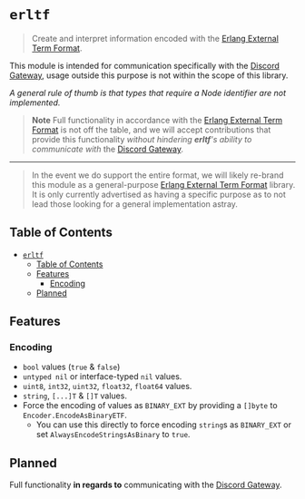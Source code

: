 # `erltf`

> Create and interpret information encoded with the [Erlang External Term Format][erlang-ext-tf].

This module is intended for communication specifically with the [Discord Gateway][discord-gateway],
usage outside this purpose is not within the scope of this library.

*A general rule of thumb is that types that require a Node identifier are not implemented.*

> **Note**
> Full functionality in accordance with the [Erlang External Term Format][erlang-ext-tf] is not off
> the table, and we will accept contributions that provide this functionality *without hindering
> **erltf**'s ability to communicate with* the [Discord Gateway][discord-gateway].

---

> In the event we do support the entire format, we will likely re-brand this module as a
> general-purpose [Erlang External Term Format][erlang-ext-tf] library. It is only currently
> advertised as having a specific purpose as to not lead those looking for a general implementation
> astray.

[erlang-ext-tf]: https://www.erlang.org/doc/apps/erts/erl_ext_dist.html
[discord-gateway]: https://discord.com/developers/docs/topics/gateway#gateway

## Table of Contents

- [`erltf`](#erltf)
  - [Table of Contents](#table-of-contents)
  - [Features](#features)
    - [Encoding](#encoding)
  - [Planned](#planned)

## Features

### Encoding

- `bool` values (`true` & `false`)
- `untyped nil` or interface-typed `nil` values.
- `uint8`, `int32`, `uint32`, `float32`, `float64` values.
- `string`, `[...]T` & `[]T` values.
- Force the encoding of values as `BINARY_EXT` by providing a `[]byte` to
  `Encoder.EncodeAsBinaryETF`.
    - You can use this directly to force encoding `string`s as `BINARY_EXT` or set
    `AlwaysEncodeStringsAsBinary` to `true`.

## Planned

Full functionality **in regards to** communicating with the [Discord Gateway][discord-gateway].